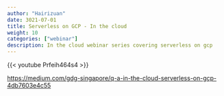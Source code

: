 ```yaml
---
author: "Hairizuan"
date: 3021-07-01
title: Serverless on GCP - In the cloud 
weight: 10
categories: ["webinar"]
description: In the cloud webinar series covering serverless on gcp
---
```


{{< youtube Prfeih464s4 >}}

https://medium.com/gdg-singapore/q-a-in-the-cloud-serverless-on-gcp-4db7603e4c55